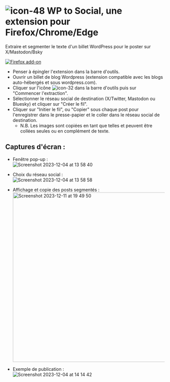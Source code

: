 # ![icon-48](https://github.com/fmoncomble/wp-to-social/assets/59739627/de76d460-0973-4e14-8e47-cf291d6c9752) WP to Social, une extension pour Firefox/Chrome/Edge
Extraire et segmenter le texte d'un billet WordPress pour le poster sur X/Mastodon/Bsky

[![Firefox add-on](https://github.com/fmoncomble/wp-to-social/assets/59739627/c1aa3fde-018d-4efd-920d-109349cbc98b)](https://github.com/fmoncomble/wp-to-social/releases/latest/download/wp-to-social.xpi)
- Penser à épingler l'extension dans la barre d'outils.
- Ouvrir un billet de blog Wordpress (extension compatible avec les blogs auto-hébergés et sous wordpress.com).
- Cliquer sur l'icône ![icon-32](https://github.com/fmoncomble/wp-to-social/assets/59739627/9bb45fec-76ed-4a9a-8799-b49bbc7f9a49) dans la barre d'outils puis sur "Commencer l'extraction".
- Sélectionner le réseau social de destination (X/Twitter, Mastodon ou Bluesky) et cliquer sur "Créer le fil".
- Cliquer sur "Initier le fil", ou "Copier" sous chaque post pour l'enregistrer dans le presse-papier et le coller dans le réseau social de destination.
  - N.B. Les images sont copiées en tant que telles et peuvent être collées seules ou en complément de texte.

## Captures d'écran :
- Fenêtre pop-up :  
  ![Screenshot 2023-12-04 at 13 58 40](https://github.com/fmoncomble/wp-to-social/assets/59739627/8e12efcd-f969-4aa9-b397-b36a23ad6b01)
  
- Choix du réseau social :  
  ![Screenshot 2023-12-04 at 13 58 58](https://github.com/fmoncomble/wp-to-social/assets/59739627/f7ef8bd1-79de-47e8-802e-1a9225c469fd)
    
- Affichage et copie des posts segmentés :  
  <img width="534" alt="Screenshot 2023-12-11 at 19 49 50" src="https://github.com/fmoncomble/wp-to-social/assets/59739627/92c6c547-e44c-4d33-86e4-5f1dfc83072a">

- Exemple de publication :  
  ![Screenshot 2023-12-04 at 14 14 42](https://github.com/fmoncomble/wp-to-social/assets/59739627/0425db21-0df1-4e6e-a4c6-6895a55fde88)


